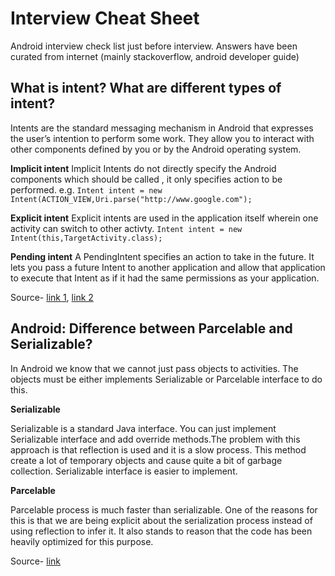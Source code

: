# Interview Cheat Sheet
Android interview check list just before interview. Answers have been curated from internet (mainly stackoverflow, android developer guide)

## What is intent? What are different types of intent?

Intents are the standard messaging mechanism in Android that expresses the user’s intention to perform some work. They allow you to interact with other components defined by you or by the Android operating system.

**Implicit intent**
Implicit Intents do not directly specify the Android components which should be called , it only specifies action to be performed.
e.g. `Intent intent = new Intent(ACTION_VIEW,Uri.parse("http://www.google.com");`

**Explicit intent**
Explicit intents are used in the application itself wherein one activity can switch to other activty.
`Intent intent = new Intent(this,TargetActivity.class);`

**Pending intent**
A PendingIntent specifies an action to take in the future. It lets you pass a future Intent to another application and allow that application to execute that Intent as if it had the same permissions as your application.

Source- [link 1](https://stackoverflow.com/a/13329731/1092989), [link 2](https://stackoverflow.com/a/15873786/1092989)

## Android: Difference between Parcelable and Serializable?

In Android we know that we cannot just pass objects to activities. The objects must be either implements Serializable or Parcelable interface to do this.

**Serializable**

Serializable is a standard Java interface. You can just implement Serializable interface and add override methods.The problem with this approach is that reflection is used and it is a slow process. This method create a lot of temporary objects and cause quite a bit of garbage collection. Serializable interface is easier to implement.

**Parcelable**

Parcelable process is much faster than serializable. One of the reasons for this is that we are being explicit about the serialization process instead of using reflection to infer it. It also stands to reason that the code has been heavily optimized for this purpose.

Source- [link](https://stackoverflow.com/a/23647471/1092989)
